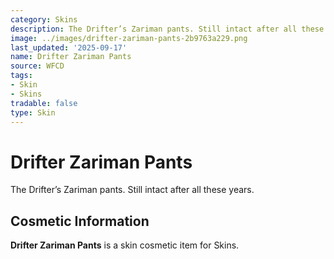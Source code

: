 ```yaml
---
category: Skins
description: The Drifter’s Zariman pants. Still intact after all these years.
image: ../images/drifter-zariman-pants-2b9763a229.png
last_updated: '2025-09-17'
name: Drifter Zariman Pants
source: WFCD
tags:
- Skin
- Skins
tradable: false
type: Skin
---
```


# Drifter Zariman Pants

The Drifter’s Zariman pants. Still intact after all these years.

## Cosmetic Information

**Drifter Zariman Pants** is a skin cosmetic item for Skins.

